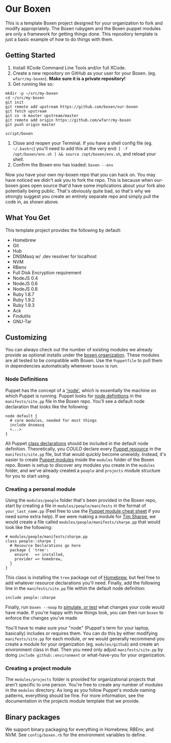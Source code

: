 # Our Boxen

This is a template Boxen project designed for your organization to fork and
modify appropriately.
The Boxen rubygem and the Boxen puppet modules are only a framework for getting
things done.
This repository template is just a basic example of _how_ to do things with them.

## Getting Started

1. Install XCode Command Line Tools and/or full XCode.
1. Create a new repository on GitHub as your user for your Boxen. (eg.
`wfarr/my-boxen`). **Make sure it is a private repository!**
1. Get running like so:
  ```
  mkdir -p ~/src/my-boxen
  cd ~/src/my-boxen
  git init
  git remote add upstream https://github.com/boxen/our-boxen
  git fetch upstream
  git co -b master upstream/master
  git remote add origin https://github.com/wfarr/my-boxen
  git push origin master
  
  script/boxen
  ```
1. Close and reopen your Terminal. If you have a shell config file
(eg. `~/.bashrc`) you'll need to add this at the very end:
`[ -f /opt/boxen/env.sh ] && source /opt/boxen/env.sh`, and reload
your shell.
1. Confirm the Boxen env has loaded: `boxen --env`

Now you have your own my-boxen repo that you can hack on.
You may have noticed we didn't ask you to fork the repo.
This is because when our-boxen goes open source that'd have some
implications about your fork also potentially being public.
That's obviously quite bad, so that's why we strongly suggest you
create an entirely separate repo and simply pull the code in, as shown above.

## What You Get

This template project provides the following by default:

* Homebrew
* Git
* Hub
* DNSMasq w/ .dev resolver for localhost
* NVM
* RBenv
* Full Disk Encryption requirement
* NodeJS 0.4
* NodeJS 0.6
* NodeJS 0.8
* Ruby 1.8.7
* Ruby 1.9.2
* Ruby 1.9.3
* Ack
* Findutils
* GNU-Tar

## Customizing

You can always check out the number of existing modules we already
provide as optional installs under the
[boxen organization](https://github.com/boxen). These modules are all
tested to be compatible with Boxen. Use the `Puppetfile` to pull them
in dependencies automatically whenever `boxen` is run. 

### Node Definitions ###

Puppet has the concept of a ['node'](http://docs.puppetlabs.com/references/glossary.html#agent), which is essentially the machine on which Puppet is running. Puppet looks for [node definitions](http://docs.puppetlabs.com/learning/agent_master_basic.html#node-definitions) in the `manifests/site.pp` file in the Boxen repo. You'll see a default node declaration that looks like the following:

    node default {
      # core modules, needed for most things
      include dnsmasq
      <...>
    }

All Puppet [class declarations](http://docs.puppetlabs.com/learning/modules1.html#classes) should be included in the default node definition.  Theoretically, you _COULD_ declare every [Puppet resource](http://docs.puppetlabs.com/learning/ral.html) in the `manifests/site.pp` file, but that would quickly become unwieldy. Instead, it's easier to create [Puppet modules](http://docs.puppetlabs.com/learning/modules1.html#modules) inside the `modules` folder of the Boxen repo. Boxen is setup to discover any modules you create in the `modules` folder, and we've already created a `people` and `projects` module structure for you to start using.

### Creating a personal module ###

Using the `modules/people` folder that's been provided in the Boxen repo, start by creating a file in `modules/people/manifests` in the format of `your_last_name.pp` (Feel free to use the [Puppet module cheat sheet](http://docs.puppetlabs.com/module_cheat_sheet.pdf) if you need some extra help). If we were making a module for [Tim Sharpe](http://github.com/rodjek), we would create a file called `modules/people/manifests/sharpe.pp` that would look like the following:

    # modules/people/manifests/sharpe.pp
    class people::sharpe {
      # Resource Declarations go here
      package { 'tree':
        ensure   => installed,
        provider => homebrew,
      }
    }

This class is installing the `tree` package out of
[Homebrew](https://github.com/mxcl/homebrew), but feel free to add whatever
resource declarations you'll need.  Finally, add the following line in the
`manifests/site.pp` file within the default node definition:

    include people::sharpe

Finally, run `boxen --noop` to [simulate, or
test](http://docs.puppetlabs.com/guides/tests_smoke.html#running-tests) what
changes your code would have made. If you're happy with how things look, you
can then run `boxen` to enforce the changes you've made

You'll have to
make sure your "node" (Puppet's term for your laptop, basically)
includes or requires them. You can do this by either modifying
`manifests/site.pp` for each module, _or_ we would generally recommend
you create a module for your organization (eg. `modules/github`) and
create an environment class in that. Then you need only adjust
`manifests/site.pp` by doing `include github::environment` or
what-have-you for your organization.

### Creating a project module ###

The `modules/projects` folder is provided for organizational projects that
aren't specific to one person. You're free to create any number of modules in
the `modules` directory. As long as you follow Puppet's module naming patterns,
everything should be fine. For more information, see the documentation in the
projects module template that we provide.

## Binary packages

We support binary packaging for everything in Homebrew, RBEnv, and NVM.
See `config/boxen.rb` for the environment variables to define.
